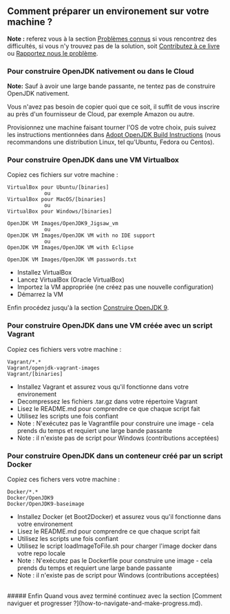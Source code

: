 ## Comment préparer un environement sur votre machine ?

**Note :** referez vous à la section [Problèmes connus](../known-issues/known_issues.md) si vous rencontrez des difficultés, si vous n'y trouvez pas de la solution, soit [Contributez à ce livre](../contributors.md) ou [Rapportez nous le problème](../feedback.md).

### Pour construire OpenJDK nativement ou dans le Cloud

**Note:** Sauf à avoir une large bande passante, ne tentez pas de construire OpenJDK nativement.

Vous n'avez pas besoin de copier quoi que ce soit, il suffit de vous inscrire au près d'un fournisseur de Cloud, par exemple Amazon ou autre.

Provisionnez une machine faisant tourner l'OS de votre choix, puis suivez les instructions mentionnées dans [Adopt OpenJDK Build Instructions](https://java.net/projects/adoptopenjdk/pages/AdoptOpenJDKBuildInstructions) (nous recommandons une distribution Linux, tel qu'Ubuntu, Fedora ou Centos).


###  Pour construire OpenJDK dans une VM Virtualbox
Copiez ces fichiers sur votre machine :
   
    VirtualBox pour Ubuntu/[binaries]
                ou
    VirtualBox pour MacOS/[binaries]
                ou    
    VirtualBox pour Windows/[binaries]
   
    OpenJDK VM Images/OpenJDK9_Jigsaw_vm
                ou    
    OpenJDK VM Images/OpenJDK VM with no IDE support
                ou    
    OpenJDK VM Images/OpenJDK VM with Eclipse

    OpenJDK VM Images/OpenJDK VM passwords.txt

- Installez VirtualBox
- Lancez VirtualBox (Oracle VirtualBox)
- Importez la VM appropriée (ne créez pas une nouvelle configuration)
- Démarrez la VM

Enfin procédez jusqu'à la section [Construire OpenJDK 9](../binaries/build_openjdk_9.html).
   
###  Pour construire OpenJDK dans une VM créée avec un script Vagrant
Copiez ces fichiers vers votre machine :

	Vagrant/*.*
    Vagrant/openjdk-vagrant-images
    Vagrant/[binaries]

- Installez Vagrant et assurez vous qu'il fonctionne dans votre environement
- Decompressez les fichiers .tar.gz dans votre répertoire Vagrant
- Lisez le README.md pour comprendre ce que chaque script fait
- Utilisez les scripts une fois confiant
- Note : N'exécutez pas le Vagrantfile pour construire une image - cela prends du temps et requiert une large bande passante
- Note : il n'existe pas de script pour Windows (contributions acceptées)
   
### Pour construire OpenJDK dans un conteneur créé par un script Docker
Copiez ces fichers vers votre machine :

	Docker/*.*
    Docker/OpenJDK9
    Docker/OpenJDK9-baseimage

- Installez Docker (et Boot2Docker) et assurez vous qu'il fonctionne dans votre environement
- Lisez le README.md pour comprendre ce que chaque script fait
- Utilisez les scripts une fois confiant
- Utilisez le script loadImageToFile.sh pour charger l'image docker dans votre repo locale
- Note : N'exécutez pas le Dockerfile pour construire une image - cela prends du temps et requiert une large bande passante
- Note : il n'existe pas de script pour Windows (contributions acceptées)

<br/>
##### Enfin
Quand vous avez terminé continuez avec la section [Comment naviguer et progresser ?](how-to-navigate-and-make-progress.md).
